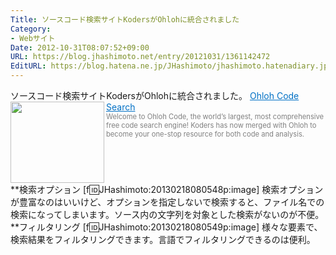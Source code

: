 ```yaml
---
Title: ソースコード検索サイトKodersがOhlohに統合されました
Category:
- Webサイト
Date: 2012-10-31T08:07:52+09:00
URL: https://blog.jhashimoto.net/entry/20121031/1361142472
EditURL: https://blog.hatena.ne.jp/JHashimoto/jhashimoto.hatenadiary.jp/atom/entry/12921228815717255613
---
```


ソースコード検索サイトKodersがOhlohに統合されました。
<a href="http://code.ohloh.net/?browser=Default&pp=0&ff=1&mp=1&ml=0&me=1&md=1&filterChecked=true" target="_blank"><img class="alignleft" align="left" border="0" src="http://capture.heartrails.com/150x130/shadow?http://code.ohloh.net/?browser=Default&pp=0&ff=1&mp=1&ml=0&me=1&md=1&filterChecked=true" alt="" width="150" height="130" /></a><a style="color:#0070C5;" href="http://code.ohloh.net/?browser=Default&pp=0&ff=1&mp=1&ml=0&me=1&md=1&filterChecked=true" target="_blank">Ohloh Code Search</a><a href="http://b.hatena.ne.jp/entry/http://code.ohloh.net/?browser=Default&pp=0&ff=1&mp=1&ml=0&me=1&md=1&filterChecked=true" target="_blank"><img border="0" src="http://b.hatena.ne.jp/entry/image/http://code.ohloh.net/?browser=Default&pp=0&ff=1&mp=1&ml=0&me=1&md=1&filterChecked=true" alt="" /></a><br><span style="color: #808080;font-size: 80%;">Welcome to Ohloh Code, the world’s largest, most comprehensive free code search engine!  Koders has now merged with Ohloh to become your one-stop resource for both code and analysis.</span><br style="clear:both;" />
**検索オプション
[f:id:JHashimoto:20130218080548p:image]
検索オプションが豊富なのはいいけど、オプションを指定しないで検索すると、ファイル名での検索になってしまいます。ソース内の文字列を対象とした検索がないのが不便。
**フィルタリング
[f:id:JHashimoto:20130218080549p:image]
様々な要素で、検索結果をフィルタリングできます。言語でフィルタリングできるのは便利。
